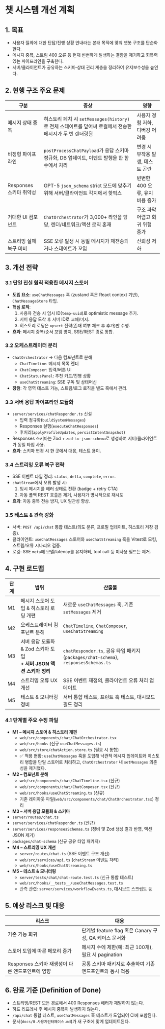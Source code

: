 # 챗 시스템 개선 계획

## 1. 목표
- 사용자 질의에 대한 단답/진행 상황 안내라는 본래 목적에 맞춰 챗봇 구조를 단순화한다.
- 메시지 중복, 스트림 400 오류 등 현재 빈번하게 발생하는 결함을 제거하고 회복력 있는 파이프라인을 구축한다.
- 서버/클라이언트가 공유하는 스키마·상태 관리 계층을 정리하여 유지보수성을 높인다.

## 2. 현행 구조 주요 문제
| 구분 | 증상 | 영향 |
| --- | --- | --- |
| 메시지 상태 중복 | 히스토리 페치 시 `setMessages(history)`로 전체 스테이트를 덮어써 로컬에서 전송한 메시지가 두 번 렌더링됨 | 사용자 경험 저하, 디버깅 어려움 |
| 비정형 파이프라인 | `postProcessChatPayload`가 응답 스키마 정규화, DB 업데이트, 이벤트 발행을 한 함수에서 처리 | 변경 시 부작용 발생, 테스트 곤란 |
| Responses 스키마 취약성 | GPT-5 `json_schema` strict 모드에 맞추기 위해 서버/클라이언트 각지에서 핫픽스 | 빈번한 400 오류, 유지비용 증가 |
| 거대한 UI 컴포넌트 | `ChatOrchestrator`가 3,000+ 라인을 담당, 렌더/네트워크/액션 로직 혼재 | 구조 파악 어렵고 회귀 위험 증가 |
| 스트리밍 실패 복구 미비 | SSE 오류 발생 시 동일 메시지가 재전송되거나 스테이트가 꼬임 | 신뢰성 저하 |

## 3. 개선 전략

### 3.1 단일 진실 원칙 적용한 메시지 스토어
- **도입 요소**: `useChatMessages` 훅 (zustand 혹은 React context 기반), `ChatMessageStore` 타입.
- **핵심 로직**:
  1. 사용자 전송 시 임시 ID(`temp-uuid`)로 optimistic message 추가.
  2. 서버 응답 도착 후 서버 ID로 교체/머지.
  3. 히스토리 로딩은 `upsert` 전략(존재 여부 체크 후 추가)만 수행.
- **효과**: 메시지 중복/순서 꼬임 방지, SSE/REST 경로 통합.

### 3.2 오케스트레이터 분리
- `ChatOrchestrator` → 다음 컴포넌트로 분해
  - `ChatTimeline`: 메시지 목록 렌더
  - `ChatComposer`: 입력/버튼 UI
  - `ChatStatusPanel`: 추천 카드/진행 상황
  - `useChatStreaming`: SSE 구독 및 상태머신
- **장점**: 각 영역 테스트 가능, 스트림/로그 로직을 별도 훅에서 관리.

### 3.3 서버 응답 파이프라인 모듈화
- `server/services/chatResponder.ts` 신설
  - 입력 정규화(`buildSystemMessages`)
  - Responses 실행(`executeChatResponses`)
  - 후처리(`applyProfileUpdates`, `persistIntentSnapshot`)
- Responses 스키마는 Zod + `zod-to-json-schema`로 생성하여 서버/클라이언트가 동일 타입 사용.
- **효과**: 스키마 변경 시 한 곳에서 대응, 테스트 용이.

### 3.4 스트리밍 오류 복구 전략
- SSE 이벤트 타입 정리: `status`, `delta`, `complete`, `error`.
- `chatStream`에서 오류 발생 시:
  1. 임시 메시지를 에러 상태로 전환 (badge + retry CTA)
  2. 자동 폴백 REST 호출은 제거, 사용자가 명시적으로 재시도
- **효과**: 자동 중복 전송 방지, UX 일관성 향상.

### 3.5 테스트 & 관측 강화
- 서버: `POST /api/chat` 통합 테스트(의도 분류, 프로필 업데이트, 히스토리 저장 검증).
- 클라이언트: `useChatMessages` 스토어와 `useChatStreaming` 훅을 Vitest로 모킹, 스트림/오류 시나리오 검증.
- 로깅: SSE `meta`에 모델/latency를 유지하되, tool call 등 미사용 필드는 제거.

## 4. 구현 로드맵
| 단계 | 범위 | 산출물 |
| --- | --- | --- |
| M1 | 메시지 스토어 도입 & 히스토리 로딩 개편 | 새로운 `useChatMessages` 훅, 기존 `setMessages` 제거 |
| M2 | 오케스트레이터 컴포넌트 분해 | `ChatTimeline`, `ChatComposer`, `useChatStreaming` |
| M3 | 서버 응답 모듈화 & Zod 스키마 도입<br/>**+ 서버 JSON 액션 스키마 정리** | `chatResponder.ts`, 공유 타입 패키지 (`packages/chat-schema`), `responsesSchemas.ts` |
| M4 | 스트리밍 오류 UX 개선 | SSE 이벤트 재정의, 클라이언트 오류 처리 업데이트 |
| M5 | 테스트 & 모니터링 정비 | 서버 통합 테스트, 프런트 훅 테스트, 대시보드 필드 정리 |

### 4.1 단계별 주요 수정 파일
- **M1 – 메시지 스토어 & 히스토리 개편**
  - `web/src/components/chat/ChatOrchestrator.tsx`
  - `web/src/hooks` (신규 `useChatMessages.ts`)
  - `web/src/store/chatAction.store.ts` (필요 시 통합)
  - ✅ 적용 현황: `useChatMessages` 훅을 도입해 낙관적 메시지 업데이트와 히스토리 병합을 단일 스토어로 처리하고, `ChatOrchestrator` 내 `setMessages` 의존성을 제거했다.
- **M2 – 컴포넌트 분해**
  - `web/src/components/chat/ChatTimeline.tsx` (신규)
  - `web/src/components/chat/ChatComposer.tsx` (신규)
  - `web/src/hooks/useChatStreaming.ts` (신규)
  - 기존 레이아웃 파일(`web/src/components/chat/ChatOrchestrator.tsx`) 정리
- **M3 – 서버 응답 모듈화 & 스키마**
- `server/routes/chat.ts`
- `server/services/chatResponder.ts` (신규)
- `server/services/responsesSchemas.ts` (정비 및 Zod 생성 결과 반영, 액션 JSON 제거)
- `packages/chat-schema` (신규 공유 타입 패키지)
- **M4 – 스트리밍 UX 개선**
  - `server/routes/chat.ts` (SSE 이벤트 구조 개선)
  - `web/src/services/api.ts` (`chatStream` 이벤트 처리)
  - `web/src/hooks/useChatStreaming.ts`
- **M5 – 테스트 & 모니터링**
  - `server/tests/chat/chat-route.test.ts` (신규 통합 테스트)
  - `web/src/hooks/__tests__/useChatMessages.test.ts`
  - 관측 관련: `server/services/workflowEvents.ts`, 대시보드 스크립트 등

## 5. 예상 리스크 및 대응
| 리스크 | 대응 |
| --- | --- |
| 기존 기능 회귀 | 단계별 feature flag 혹은 Canary 구성, QA 케이스 문서화 |
| 스토어 도입에 따른 메모리 증가 | 메시지 수에 제한(예: 최근 100개), 필요 시 pagination |
| Responses 스키마 재생성이 다른 엔드포인트에 영향 | 공통 스키마 패키지로 추출하여 기존 엔드포인트와 동시 적용 |

## 6. 완료 기준 (Definition of Done)
- 스트리밍/REST 모든 경로에서 400 Responses 에러가 재발하지 않는다.
- 하드 리프레시 후 메시지 중복이 발생하지 않는다.
- `/api/chat` 통합 테스트, `useChatMessages` 훅 테스트가 도입되어 CI에 포함된다.
- 문서(`docs/0.사용자인터페이스.md`)가 새 구조에 맞게 업데이트된다.
